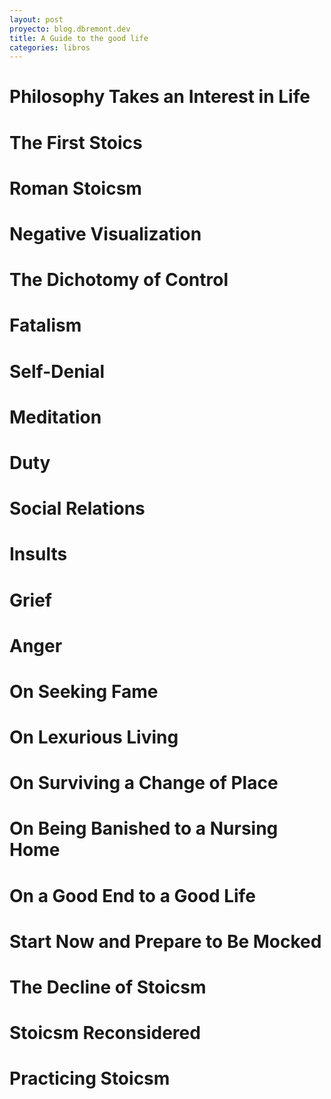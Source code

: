 ```yaml
---
layout: post
proyecto: blog.dbremont.dev
title: A Guide to the good life
categories: libros
---
```


<!--more-->

# Philosophy Takes an Interest in Life
# The First Stoics
# Roman Stoicsm
# Negative Visualization
# The Dichotomy of Control
# Fatalism
# Self-Denial
# Meditation
# Duty
# Social Relations
# Insults
# Grief
# Anger
# On Seeking Fame
# On Lexurious Living
# On Surviving a Change of Place
# On Being Banished to a Nursing Home
# On a Good End to a Good Life
# Start Now and Prepare to Be Mocked
# The Decline of Stoicsm
# Stoicsm Reconsidered
# Practicing Stoicsm